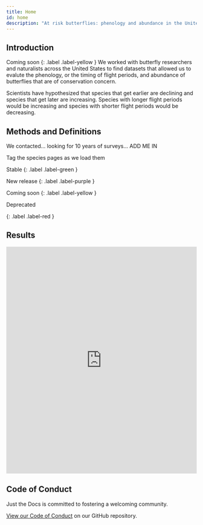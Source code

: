 ```yaml
---
title: Home
id: home
description: "At risk butterflies: phenology and abundance in the United States"
---
```


## Introduction

Coming soon
{: .label .label-yellow }
We worked with butterfly researchers and naturalists across the United States to find datasets that allowed us to evalute the phenology, or the timing of flight periods, and abundance of butterflies that are of conservation concern.

Scientists have hypothesized that species that get earlier are declining and species that get later are increasing. Species with longer flight periods would be increasing and species with shorter flight periods would be decreasing.

## Methods and Definitions

We contacted... looking for 10 years of surveys... ADD ME IN

Tag the species pages as we load them

Stable
{: .label .label-green }

New release
{: .label .label-purple }

Coming soon
{: .label .label-yellow }

Deprecated

{: .label .label-red }

## Results

<iframe height="600" width="100%" frameborder="no" src="https://kking.shinyapps.io/Multispecies/"></iframe>

## Code of Conduct

Just the Docs is committed to fostering a welcoming community.

[View our Code of Conduct](https://github.com/just-the-docs/just-the-docs/tree/main/CODE_OF_CONDUCT.md) on our GitHub repository.
